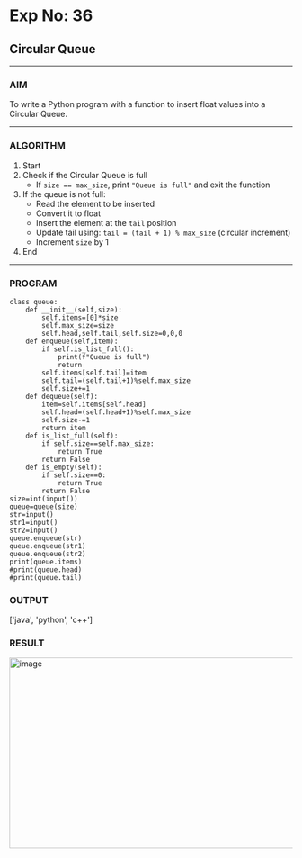 # Exp No: 36  
## Circular Queue 
---

### AIM  
To write a Python program with a function to insert float values into a Circular Queue.

---

### ALGORITHM

1. Start  
2. Check if the Circular Queue is full  
   - If `size == max_size`, print `"Queue is full"` and exit the function  
3. If the queue is not full:  
   - Read the element to be inserted  
   - Convert it to float  
   - Insert the element at the `tail` position  
   - Update tail using: `tail = (tail + 1) % max_size` (circular increment)  
   - Increment `size` by 1  
4. End

---

### PROGRAM

```
class queue:
    def __init__(self,size):
        self.items=[0]*size
        self.max_size=size
        self.head,self.tail,self.size=0,0,0
    def enqueue(self,item):
        if self.is_list_full():
            print(f"Queue is full")
            return 
        self.items[self.tail]=item
        self.tail=(self.tail+1)%self.max_size
        self.size+=1
    def dequeue(self):
        item=self.items[self.head]
        self.head=(self.head+1)%self.max_size
        self.size-=1
        return item
    def is_list_full(self):
        if self.size==self.max_size:
            return True
        return False
    def is_empty(self):
        if self.size==0:
            return True
        return False
size=int(input())
queue=queue(size)
str=input()
str1=input()
str2=input()
queue.enqueue(str)
queue.enqueue(str1)
queue.enqueue(str2)
print(queue.items)
#print(queue.head)
#print(queue.tail)

```

### OUTPUT
['java', 'python', 'c++']

### RESULT


<img width="722" height="339" alt="image" src="https://github.com/user-attachments/assets/3f72e9eb-27e9-4a1a-adf8-bfe60c7ae1b2" />
